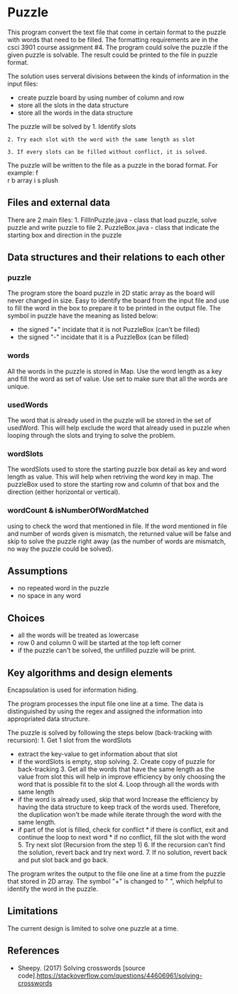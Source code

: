 # Puzzle
This program convert the text file that come in certain format to the puzzle with words that need to be filled. 
The formatting requirements are in the csci 3901 course assignment #4. 
The program could solve the puzzle if the given puzzle is solvable. 
The result could be printed to the file in puzzle format.

The solution uses serveral divisions between the kinds of information 
in the input files:
* create puzzle board by using number of column and row
* store all the slots in the data structure
* store all the words in the data structure

The puzzle will be solved by 
	1. Identify slots
	
	2. Try each slot with the word with the same length as slot
	
	3. If every slots can be filled without conflict, it is solved.

The puzzle will be written to the file as a puzzle in the borad format.
For example: 
			 f    
			 r  b 
			 array
			 i  s 
			plush 

## Files and external data
There are 2 main files:
	1. FillInPuzzle.java - class that load puzzle, solve puzzle and write puzzle to file
	2. PuzzleBox.java - class that indicate the starting box and direction in the puzzle

## Data structures and their relations to each other
### puzzle
The program store the board puzzle in 2D static array as the board 
will never changed in size. Easy to identify the board from the input file
and use to fill the word in the box to prepare it to be printed in the
output file. The symbol in puzzle have the meaning as listed below:
* the signed "+" incidate that it is not PuzzleBox (can't be filled)
* the signed "-" incidate that it is a PuzzleBox (can be filled)

### words
All the words in the puzzle is stored in Map. Use the word length as a key
and fill the word as set of value. Use set to make sure that all the words
are unique.

### usedWords
The word that is already used in the puzzle will be stored 
in the set of usedWord. This will help exclude the word that already used 
in puzzle when looping through the slots and trying to solve the problem. 

### wordSlots
The wordSlots used to store the starting puzzle box detail as key and 
word length as value. This will help when retriving the word key in map.
The puzzleBox used to store the starting row and column of that box and
the direction (either horizontal or vertical).

### wordCount & isNumberOfWordMatched
using to check the word that mentioned in file. 
If the word mentioned in file and number of words given is mismatch,
the returned value will be false and skip to solve the puzzle right away
(as the number of words are mismatch, no way the puzzle could be solved).

## Assumptions
* no repeated word in the puzzle
* no space in any word

## Choices
* all the words will be treated as lowercase
* row 0 and column 0 will be started at the top left corner
* if the puzzle can't be solved, the unfilled puzzle will be print.

## Key algorithms and design elements
Encapsulation is used for information hiding.

The program processes the input file one line at a time. The data is 
distinguished by using the regex and assigned the information into appropriated
data structure.

The puzzle is solved by following the steps below (back-tracking with recursion):
	1. Get 1 slot from the wordSlots
* extract the key-value to get information about that slot
* if the wordSlots is empty, stop solving.
	2. Create copy of puzzle for back-tracking
	3. Get all the words that have the same length as the value from slot
			this will help in improve efficiency 
			by only choosing the word that is possible fit to the slot
	4. Loop through all the words with same length
* if the word is already used, skip that word
			Increase the efficiency by having the data structure 
			to keep track of the words used. Therefore, 
			the duplication won't be made while iterate through 
			the word with the same length.
* if part of the slot is filled, check for conflict
			* if there is conflict, exit and continue the loop to next word
			* if no conflict, fill the slot with the word
	5. Try next slot (Recursion from the step 1)
	6. If the recursion can't find the solution, revert back and try next word.
	7. If no solution, revert back and put slot back and go back.

The program writes the output to the file one line at a time from the puzzle
that stored in 2D array. The symbol "+" is changed to " ", 
which helpful to identify the word in the puzzle.

## Limitations
The current design is limited to solve one puzzle at a time.

## References
* Sheepy. (2017) Solving crosswords [source code].https://stackoverflow.com/questions/44606961/solving-crosswords
